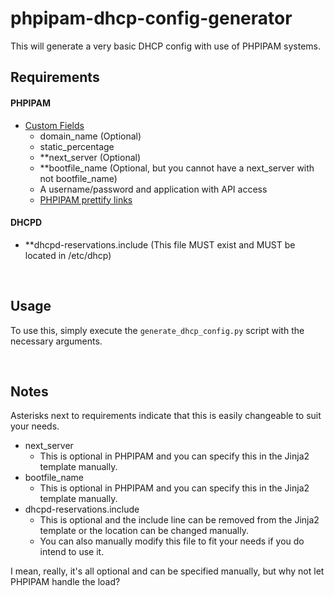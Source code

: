 # phpipam-dhcp-config-generator
This will generate a very basic DHCP config with use of PHPIPAM systems.

## Requirements
#### PHPIPAM
 - [Custom Fields](https://phpipam.net/news/using-custom-fields-in-phpipam/)
   - domain_name (Optional)
   - static_percentage
   - **next_server (Optional)
   - **bootfile_name (Optional, but you cannot have a next_server with not bootfile_name)
   - A username/password and application with API access
   - [PHPIPAM prettify links](https://phpipam.net/documents/prettified-links-with-mod_rewrite/)

#### DHCPD
 - **dhcpd-reservations.include (This file MUST exist and MUST be located in /etc/dhcp)

&nbsp; 

## Usage
To use this, simply execute the `generate_dhcp_config.py` script with the necessary arguments.

&nbsp;

## Notes
Asterisks next to requirements indicate that this is easily changeable to suit your needs.
 - next_server
   - This is optional in PHPIPAM and you can specify this in the Jinja2 template manually.
 - bootfile_name
   - This is optional in PHPIPAM and you can specify this in the Jinja2 template manually.
 - dhcpd-reservations.include
   - This is optional and the include line can be removed from the Jinja2 template or the location can be changed manually.
   - You can also manually modify this file to fit your needs if you do intend to use it.

I mean, really, it's all optional and can be specified manually, but why not let PHPIPAM handle the load?
